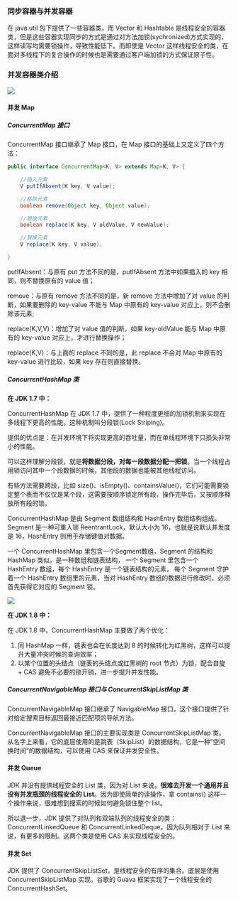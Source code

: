 ### 同步容器与并发容器

在 java.util 包下提供了一些容器类，而 Vector 和 Hashtable 是线程安全的容器类，但是这些容器实现同步的方式是通过对方法加锁(sychronized)方式实现的，这样读写均需要锁操作，导致性能低下。而即使是 Vector 这样线程安全的类，在面对多线程下的复合操作的时候也是需要通过客户端加锁的方式保证原子性。

### 并发容器类介绍

![](http://concurrent.redspider.group/article/03/imgs/并发容器.png)

#### 并发 Map

##### ConcurrentMap 接口

ConcurrentMap 接口继承了 Map 接口，在 Map 接口的基础上又定义了四个方法：

```java
public interface ConcurrentMap<K, V> extends Map<K, V> {

    //插入元素
    V putIfAbsent(K key, V value);

    //移除元素
    boolean remove(Object key, Object value);

    //替换元素
    boolean replace(K key, V oldValue, V newValue);

    //替换元素
    V replace(K key, V value);

}
```

putIfAbsent：与原有 put 方法不同的是，putIfAbsent 方法中如果插入的 key 相同，则不替换原有的 value 值；

remove：与原有 remove 方法不同的是，新 remove 方法中增加了对 value 的判断，如果要删除的 key-value 不能与 Map 中原有的 key-value 对应上，则不会删除该元素;

replace(K,V,V)：增加了对 value 值的判断，如果 key-oldValue 能与 Map 中原有的 key-value 对应上，才进行替换操作；

replace(K,V)：与上面的 replace 不同的是，此 replace 不会对 Map 中原有的 key-value 进行比较，如果 key 存在则直接替换。

##### ConcurrentHashMap 类

**在 JDK 1.7 中：**

ConcurrentHashMap 在 JDK 1.7 中，提供了一种粒度更细的加锁机制来实现在多线程下更高的性能，这种机制叫分段锁(Lock Striping)。

提供的优点是：在并发环境下将实现更高的吞吐量，而在单线程环境下只损失非常小的性能。

可以这样理解分段锁，就是**将数据分段，对每一段数据分配一把锁**。当一个线程占用锁访问其中一个段数据的时候，其他段的数据也能被其他线程访问。

有些方法需要跨段，比如 size()、isEmpty()、containsValue()，它们可能需要锁定整个表而不仅仅是某个段，这需要按顺序锁定所有段，操作完毕后，又按顺序释放所有段的锁。

ConcurrentHashMap 是由 Segment 数组结构和 HashEntry 数组结构组成。Segment 是一种可重入锁 ReentrantLock，默认大小为 16，也就是说默认并发度是 16，HashEntry 则用于存储键值对数据。

一个 ConcurrentHashMap 里包含一个Segment数组，Segment 的结构和 HashMap 类似，是一种数组和链表结构， 一个 Segment 里包含一个 HashEntry 数组，每个 HashEntry 是一个链表结构的元素， 每个 Segment 守护着一个 HashEntry 数组里的元素，当对 HashEntry 数组的数据进行修改时，必须首先获得它对应的 Segment 锁。

![](http://concurrent.redspider.group/article/03/imgs/%E5%88%86%E6%AE%B5%E9%94%81%E6%9C%BA%E5%88%B6.png)

**在 JDK 1.8 中：**

在 JDK 1.8 中，ConcurrentHashMap 主要做了两个优化：

1. 同 HashMap 一样，链表也会在长度达到 8 的时候转化为红黑树，这样可以提升大量冲突时候的查询效率；
2. 以某个位置的头结点（链表的头结点或红黑树的 root 节点）为锁，配合自旋 + CAS 避免不必要的锁开销，进一步提升并发性能。

##### ConcurrentNavigableMap 接口与 ConcurrentSkipListMap 类

ConcurrentNavigableMap 接口继承了 NavigableMap 接口，这个接口提供了针对给定搜索目标返回最接近匹配项的导航方法。

ConcurrentNavigableMap 接口的主要实现类是 ConcurrentSkipListMap 类。从名字上来看，它的底层使用的是跳表（SkipList）的数据结构，它是一种”空间换时间“的数据结构，可以使用 CAS 来保证并发安全性。

#### 并发 Queue

JDK 并没有提供线程安全的 List 类，因为对 List 来说，**很难去开发一个通用并且没有并发瓶颈的线程安全的 List**。因为即使简单的读操作，拿 contains()  这样一个操作来说，很难想到搜索的时候如何避免锁住整个 list。

所以退一步，JDK 提供了对队列和双端队列的线程安全的类：ConcurrentLinkedQueue 和 ConcurrentLinkedDeque。因为队列相对于 List 来说，有更多的限制。这两个类是使用 CAS 来实现线程安全的。

#### 并发 Set

JDK 提供了 ConcurrentSkipListSet，是线程安全的有序的集合。底层是使用 ConcurrentSkipListMap 实现。谷歌的 Guava 框架实现了一个线程安全的 ConcurrentHashSet。